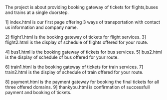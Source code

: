 The project is about providing booking gateway of tickets for flights,buses and trains at a single doorstep.

1] index.html is our first page offering 3 ways of transportation with contact us information and company name. 

2] flight1.html is the booking gateway of tickets for flight services. 
3] flight2.html is the display of schedule of flights offered for your route.

4] bus1.html is the booking gateway of tickets for bus services.
5] bus2.html is the display of schedule of bus offered for your route.

6] train1.html is the booking gateway of tickets for train services.
7] train2.html is the display of schedule of train offered for your route.

8] payment.html is the payment gateway for booking the final tickets for all three offered domains.
9] thankyou.html is confirmation of successfull payment and booking of tickets.
